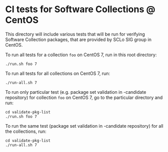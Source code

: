 # CI tests for Software Collections @ CentOS

This directory will include various tests that will be run for verifying Software Collection packages, that are provided by SCLo SIG group in CentOS.

To run all tests for a collection `foo` on CentOS 7, run in this root directory:
```
./run.sh foo 7
```

To run all tests for all collections on CentOS 7, run:
```
./run-all.sh 7
```

To run only particular test (e.g. package set validation in -candidate repository) for collection `foo` on CentOS 7, go to the particular directory and run:
```
cd validate-pkg-list
./run.sh foo 7
```

To run the same test (package set validation in -candidate repository) for all the collections, run:
```
cd validate-pkg-list
./run-all.sh 7
```
